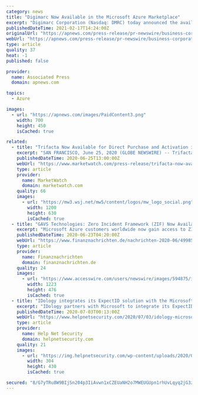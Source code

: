 ```yaml
---
category: news
title: "Digimarc Now Available in the Microsoft Azure Marketplace"
excerpt: "Digimarc Corporation (Nasdaq: DMRC) today announced the availability of two of its offerings, Digimarc Barcode for Digital Images and Serialization for the Supply Chain, in the Microsoft Azure Marketplace,"
publishedDateTime: 2021-02-17T14:24:00Z
originalUrl: "https://apnews.com/press-release/pr-newswire/business-corporate-news-products-and-services-new-products-and-services-media-and-entertainment-industry-aa2db1b7fb4cdf8bfa97b793bb678aa5"
webUrl: "https://apnews.com/press-release/pr-newswire/business-corporate-news-products-and-services-new-products-and-services-media-and-entertainment-industry-aa2db1b7fb4cdf8bfa97b793bb678aa5"
type: article
quality: 37
heat: -1
published: false

provider:
  name: Associated Press
  domain: apnews.com

topics:
  - Azure

images:
  - url: "https://apnews.com/images/PaidContent3.png"
    width: 700
    height: 450
    isCached: true

related:
  - title: "Trifacta Now Available for Direct Purchase and Activation in the Microsoft Azure Marketplace"
    excerpt: "SAN FRANCISCO, June 25, 2020 (GLOBE NEWSWIRE) -- Trifacta, a global leader in data preparation, today announced the availability of Trifacta in the Microsoft Azure Marketplace, an online store providing applications and services for use on Azure."
    publishedDateTime: 2020-06-25T13:00:00Z
    webUrl: "https://www.marketwatch.com/press-release/trifacta-now-available-for-direct-purchase-and-activation-in-the-microsoft-azure-marketplace-2020-06-25"
    type: article
    provider:
      name: MarketWatch
      domain: marketwatch.com
    quality: 66
    images:
      - url: "https://mw3.wsj.net/mw5/content/logos/mw_logo_social.png"
        width: 1200
        height: 630
        isCached: true
  - title: "GAVS Technologies: Zero Incident Framework (ZIF) Now Available in the Microsoft Azure Marketplace"
    excerpt: "Microsoft Azure customers worldwide now gain access to ZIF to take advantage of the scalability, reliability and agility of Azure to drive application development and shape business strategies PRINCET"
    publishedDateTime: 2020-06-23T04:20:00Z
    webUrl: "https://www.finanznachrichten.de/nachrichten-2020-06/49985840-gavs-technologies-zero-incident-framework-zif-now-available-in-the-microsoft-azure-marketplace-200.htm"
    type: article
    provider:
      name: Finanznachrichten
      domain: finanznachrichten.de
    quality: 24
    images:
      - url: "https://www.accesswire.com/users/newswire/images/594875/image-20200623114459-1.jpeg"
        width: 1223
        height: 476
        isCached: true
  - title: "IDology integrates its ExpectID solution with the Microsoft Azure Active Directory External Identities"
    excerpt: "IDology partners with Microsoft to integrate its ExpectID identity verification and anti-fraud solution with the Microsoft Azure AD External Identities."
    publishedDateTime: 2020-07-03T00:13:00Z
    webUrl: "https://www.helpnetsecurity.com/2020/07/03/idology-microsoft/"
    type: article
    provider:
      name: Help Net Security
      domain: helpnetsecurity.com
    quality: 21
    images:
      - url: "https://img.helpnetsecurity.com/wp-content/uploads/2020/06/15084653/insecure-66.jpg"
        width: 304
        height: 430
        isCached: true

secured: "8/G7yTRu8W9BIjSn204p3IiAvwn1xCZEUaNH2o7MWEUGUpn1rhUvLqyq2jG3zCx5QS81iNMAy1AtckGw+vHrPVGcgFkHr5uaTTil+anYHwuAxZP5vQ/Dvyhwyuz89z3Ip580DFaaRParCVpFCl61WLxIw/i67euDiSeBIJmFpPaRtCpMvVspXwdR/yNIC/be763urFyZJu47/4rJMz9cW4VYdRA5NJyuHP8exAMwjywKQtBRnN3wH8VGk8n7uHiLXWoZi/XJ2xnJ58xsxT4JUDD0T3xxPgRkvquUfZyytub6jLJxKcsEaCE58RUaHpaPIEW1lMHGsZASGYlTX1kk/oZMrtlymIkzhCwLdr+9HZA=;PPm+FOPSmCwJwoS4DcRtdQ=="
---
```


